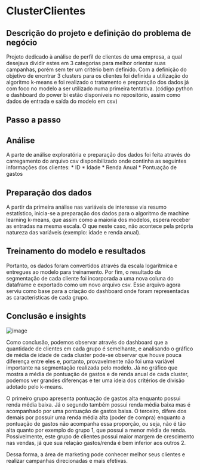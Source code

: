 # ClusterClientes

## Descrição do projeto e definição do problema de negócio
Projeto dedicado à análise de perfil de clientes de uma empresa, a qual desejava dividir estes em 3 categorias para melhor orientar suas campanhas, porém sem ter um critério bem definido. Com a definição do objetivo de encntrar 3 clusters para os clientes foi definida a utilização do algoritmo k-means e foi realizado o tratamento e preparação dos dados já com foco no modelo a ser utilizado numa primeira tentativa.
(código python e dashboard do power bi estão disponíveis no repositório, assim como dados de entrada e saída do modelo em csv)

## Passo a passo
## Análise 
A parte de análise exploratória e preparação dos dados foi feita através do carregamento do arquivo csv disponibilizado onde continha as seguintes informações dos clientes:
    * ID
    * Idade
    * Renda Anual
    * Pontuação de gastos

## Preparação dos dados
A partir da primeira análise nas variáveis de interesse via resumo estatístico, inicia-se a preparação dos dados para o algoritmo de machine learning k-means, que assim como a maioria dos modelos, espera receber as entradas na mesma escala. O que neste caso, não acontece pela própria natureza das variáveis (exemplo: idade e renda anual).

## Treinamento do modelo e resultados
Portanto, os dados foram convertidos através da escala logarítmica e entregues ao modelo para treinamento.
Por fim, o resultado da segmentação de cada cliente foi incorporada a uma nova coluna do dataframe e exportado como um novo arquivo csv. Esse arquivo agora serviu como base para a criação do dashboard onde foram representadas as características de cada grupo.

## Conclusão e insights
![image](https://github.com/augustorvasques/ClusterClientes/assets/166548437/7000ce74-0323-4c1e-9fed-97f40eb7005f)

Como conclusão, podemos observar através do dashboard que a quantidade de clientes em cada grupo é semelhante, e analisando o gráfico de média de idade de cada cluster pode-se observar que houve pouca diferença entre eles e, portanto, provavelmente não foi uma variável importante na segmentação realizada pelo modelo. Já no gráfico que mostra a média de pontuação de gastos e de renda anual de cada cluster, podemos ver grandes diferenças e ter uma ideia dos critérios de divisão adotado pelo k-means.

O primeiro grupo apresenta pontuação de gastos alta enquanto possui renda média baixa. Já o segundo também possui renda média baixa mas é acompanhado por uma pontuação de gastos baixa. O terceiro, difere dos demais por possuir uma renda média alta (poder de compra) enquanto a pontuação de gastos não acompanha essa proporção, ou seja, não é tão alta quanto por exemplo do grupo 1, que possui a menor média de renda. Possivelmente, este grupo de clientes possui maior margem de crescimento nas vendas, já que sua relação gastos/renda é bem inferior aos outros 2.

Dessa forma, a área de marketing pode conhecer melhor seus clientes e realizar campanhas direcionadas e mais efetivas.
